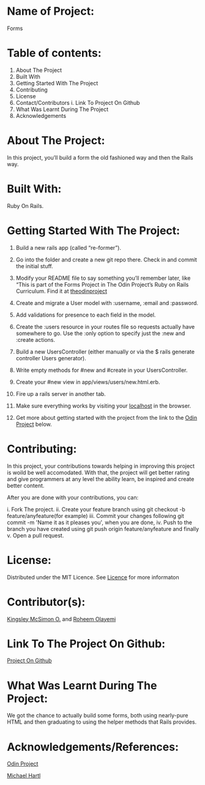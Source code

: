 # Name of Project: 

Forms

# Table of contents:

1. About The Project
2. Built With
3. Getting Started With The Project
4. Contributing
5. License 
6. Contact/Contributors
  i. Link To Project On Github
7. What Was Learnt During The Project  
8. Acknowledgements

# About The Project:

In this project, you’ll build a form the old fashioned way and then the Rails way.

# Built With:

Ruby On Rails.

# Getting Started With The Project:

1. Build a new rails app (called “re-former”).

2. Go into the folder and create a new git repo there. Check in and commit the initial stuff.

3. Modify your README file to say something you’ll remember later, like “This is part of the Forms 
Project in The Odin Project’s Ruby on Rails Curriculum. Find it at [theodinproject](http://www.theodinproject.com)

4. Create and migrate a User model with :username, :email and :password.

5. Add validations for presence to each field in the model.

6. Create the :users resource in your routes file so requests actually have somewhere to go. Use the :only option to specify just the :new and :create actions.

7. Build a new UsersController (either manually or via the $ rails generate controller Users generator).

8. Write empty methods for #new and #create in your UsersController.

9. Create your #new view in app/views/users/new.html.erb.

10. Fire up a rails server in another tab.

11. Make sure everything works by visiting your [localhost](http://localhost:3000/users/new) in the browser.

12. Get more about getting started with the project from the link to the [Odin Project](https://www.theodinproject.com/courses/ruby-on-rails/lessons/forms) below.

# Contributing:

In this project, your contributions towards helping in improving this project is woild be well accomodated. With that, the project will get better rating and give programmers at any level the ability learn, be inspired and create better content.

After you are done with your contributions, you can: 

i.   Fork The project.
ii.  Create your feature branch using git checkout -b feature/anyfeature(for example)
iii. Commit your changes following git commit -m 'Name it as it pleases you', when you are done,
iv.  Push to the branch you have created using git push origin feature/anyfeature and finally
v.   Open a pull request.

# License:

Distributed under the MIT Licence. See [Licence](https://opensource.org/licenses/MIT) for more informaton

# Contributor(s):

[Kingsley McSimon O.](https://github.com/KingsleyMcSimon) and
[Roheem Olayemi](https://github.com/Tekcoder)

# Link To The Project On Github:

[Project On Github](https://github.com/KingsleyMcSimon/re-former)

# What Was Learnt During The Project:

We got the chance to actually build some forms, both using nearly-pure HTML and then graduating to using the helper methods that Rails provides.

# Acknowledgements/References:

[Odin Project](https://www.theodinproject.com/courses/ruby-on-rails/lessons/forms)

[Michael Hartl](https://www.learnenough.com/ruby-on-rails-4th-edition-tutorial/sign_up)
